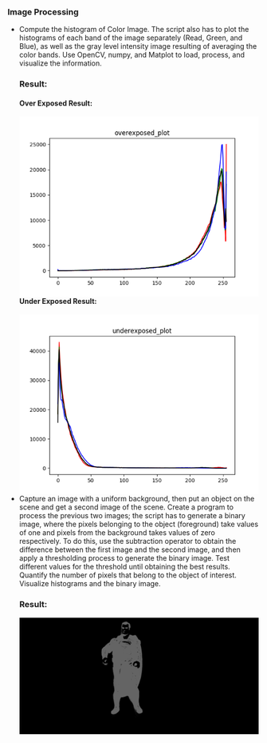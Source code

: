 <h3>Image Processing</h3>
<ul>
    <li>
        Compute the histogram of Color Image. The
        script also has to plot the histograms of each band of the image separately (Read, Green, and
        Blue), as well as the gray level intensity image resulting of averaging the color bands. Use
        OpenCV, numpy, and Matplot to load, process, and visualize the information.
        <h3>Result: </h3>
        <h4>Over Exposed Result: </h4>
        <img src="https://github.com/Arx1971/Image-Processing/blob/master/Image-Histogram/overexposed_plot.png"
        alt="Over Exposed Plot"
        style="float: left; margin-right: 10px;" />
        <h4>Under Exposed Result: </h4>
        <img src="https://github.com/Arx1971/Image-Processing/blob/master/Image-Histogram/underexposed_plot.png"
        alt="Under Exposed Plot"
        style="float: left; margin-right: 10px;" />
    </li>
    <li>
        Capture an image with a uniform background, then put an object on the scene and get a second
        image of the scene. Create a program to process the previous two images; the script has to
        generate a binary image, where the pixels belonging to the object (foreground) take values of
        one and pixels from the background takes values of zero respectively. To do this, use the
        subtraction operator to obtain the difference between the first image and the second image,
        and then apply a thresholding process to generate the binary image.
        Test different values for the threshold until obtaining the best results. Quantify the number of
        pixels that belong to the object of interest. Visualize histograms and the binary image.
        <h3>Result: </h3>
        <img src="https://github.com/Arx1971/Image-Processing/blob/master/Image-Histogram/binary_image.png"
        alt="Under Exposed Plot"
        style="float: left; margin-right: 10px;" />
    </li>

        <h2>Hyperspectral image</h2>
        <li>Generate a false color Image, using red, green and blue bands</li>
        <h5>Result: </h5>
        <img src="https://github.com/Arx1971/Image-Processing/blob/master/Image-Histogram/hyperspectral_image.png"
        alt="False Image"
        style="float: left; margin-right: 10px;" />
    
        <li>Generate NDVI Image from the hyperspectral Image: </li>
        <img src="https://github.com/Arx1971/Image-Processing/blob/master/Image-Histogram/ndvi.png"
        alt="NDVI image"
        style="float: left; margin-right: 10px;" />
    
    
        <li>Cos Transformation of Hyperspectral Image.</li>
        <img src="https://github.com/Arx1971/Image-Processing/blob/master/Image-Histogram/color_ndvi.png"
        alt="Color Hyperspectral Image"
        style="float: left; margin-right: 10px;" />
  
    
</ul>